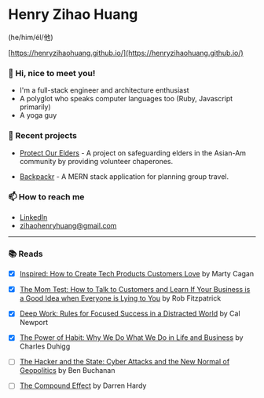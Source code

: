
# Henry Zihao Huang 
(he/him/él/他)

[https://henryzihaohuang.github.io/](https://henryzihaohuang.github.io/)

### 💬  Hi, nice to meet you!
* I'm a full-stack engineer and architecture enthusiast
* A polyglot who speaks computer languages too (Ruby, Javascript primarily)
* A yoga guy


### 🌱 Recent projects
* [Protect Our Elders](https://protectourelders.herokuapp.com/) - 
A project on safeguarding elders in the Asian-Am community by providing volunteer chaperones.

* [Backpackr](https://backpackr-aa.herokuapp.com/) -
 A MERN stack application for planning group travel.


### 📫 How to reach me
* [LinkedIn](https://www.linkedin.com/in/zihaohuang/)
* zihaohenryhuang@gmail.com


---

### :books: Reads
- [x] [Inspired: How to Create Tech Products Customers Love](https://www.goodreads.com/book/show/35249663-inspired) by Marty Cagan
- [x] [The Mom Test: How to Talk to Customers and Learn If Your Business is a Good Idea when Everyone is Lying to You](https://www.goodreads.com/book/show/52283963-the-mom-test?from_search=true&from_srp=true&qid=jBkdaaD0bL&rank=1) by Rob Fitzpatrick
- [x] [Deep Work: Rules for Focused Success in a Distracted World](https://www.amazon.com/dp/B013UWFM52/ref=dp-kindle-redirect?_encoding=UTF8&btkr=1) by Cal Newport
- [x] [The Power of Habit: Why We Do What We Do in Life and Business](https://www.amazon.com/dp/B0055PGUYU/ref=dp-kindle-redirect?_encoding=UTF8&btkr=1) by Charles Duhigg
- [ ] [The Hacker and the State: Cyber Attacks and the New Normal of Geopolitics](https://www.hup.harvard.edu/catalog.php?isbn=9780674987555) by Ben Buchanan
- [ ] [The Compound Effect](https://www.amazon.com/Compound-Effect-Darren-Hardy/dp/159315724X) by Darren Hardy



